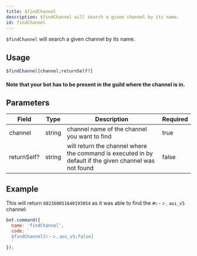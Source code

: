 ```yaml
---
title: $findChannel 
description: $findChannel will search a given channel by its name.
id: findChannel
---
```


`$findChannel` will search a given channel by its name.

## Usage

```php
$findChannel[channel;returnSelf?]
```
#### Note that your bot has to be present in the guild where the channel is in.
## Parameters 


| Field       | Type   | Description                                                                                            | Required |
| ----------- | ------ | ------------------------------------------------------------------------------------------------------ | -------- |
| channel     | string | channel name of the channel you want to find                                                           | true      |
| returnSelf? | string | will return the channel where the command is executed in by default if the given channel was not found | false       |


## Example

This will return `882360051640193054` as it was able to find the `#⊂・⊃﹐aoi_v5` channel:

```javascript
bot.command({
  name: 'findChannel',
  code: `
  $findChannel[⊂・⊃﹐aoi_v5;false]
  `
});
```
